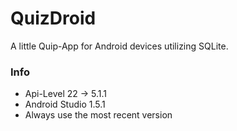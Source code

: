 # QuizDroid #

A little Quip-App for Android devices utilizing SQLite.

### Info ###

* Api-Level 22 -> 5.1.1
* Android Studio 1.5.1
* Always use the most recent version